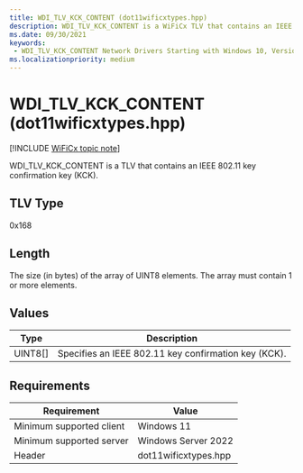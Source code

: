 ```yaml
---
title: WDI_TLV_KCK_CONTENT (dot11wificxtypes.hpp)
description: WDI_TLV_KCK_CONTENT is a WiFiCx TLV that contains an IEEE 802.11 key confirmation key (KCK).
ms.date: 09/30/2021
keywords:
 - WDI_TLV_KCK_CONTENT Network Drivers Starting with Windows 10, Version 2004
ms.localizationpriority: medium
---
```


# WDI\_TLV\_KCK\_CONTENT (dot11wificxtypes.hpp)

[!INCLUDE [WiFiCx topic note](../includes/wificx-version-warning.md)]

WDI\_TLV\_KCK\_CONTENT is a TLV that contains an IEEE 802.11 key confirmation key (KCK).

## TLV Type

0x168

## Length

The size (in bytes) of the array of UINT8 elements. The array must contain 1 or more elements.

## Values

| Type | Description |
| --- | --- |
| UINT8\[\] | Specifies an IEEE 802.11 key confirmation key (KCK). |

## Requirements

|Requirement|Value|
|--- |--- |
|Minimum supported client|Windows 11|
|Minimum supported server|Windows Server 2022|
|Header|dot11wificxtypes.hpp|
